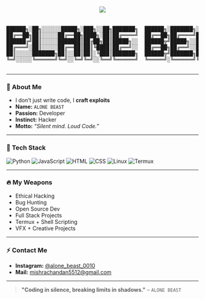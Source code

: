 <!-- ALONE BEAST | GitHub README Profile -->

<h1 align="center">
  <img src="https://readme-typing-svg.demolab.com/?lines=ALONE%20BEAST%20%E2%9A%94%EF%B8%8F;Developer%20by%20Passion%20%F0%9F%92%BB;Hacker%20by%20Instinct%20%F0%9F%92%A1&center=true&width=500&height=50&color=00FF00&vCenter=true&size=24" />
</h1>

<pre align="center">

██████╗░██╗░░░░░░█████╗░███╗░░██╗███████╗  ██████╗░███████╗░█████╗░███████╗███████╗████████╗
██╔══██╗██║░░░░░██╔══██╗████╗░██║██╔════╝  ██╔══██╗██╔════╝██╔══██╗╚════██║██╔════╝╚══██╔══╝
██████╔╝██║░░░░░███████║██╔██╗██║█████╗░░  ██████╦╝█████╗░░███████║░░███╔═╝█████╗░░░░░██║░░░
██╔═══╝░██║░░░░░██╔══██║██║╚████║██╔══╝░░  ██╔══██╗██╔══╝░░██╔══██║██╔══╝░░██╔══╝░░░░░██║░░░
██║░░░░░███████╗██║░░██║██║░╚███║███████╗  ██████╦╝███████╗██║░░██║███████╗███████╗░░░██║░░░
╚═╝░░░░░╚══════╝╚═╝░░╚═╝╚═╝░░╚══╝╚══════╝  ╚═════╝░╚══════╝╚═╝░░╚═╝╚══════╝╚══════╝░░░╚═╝░░░

</pre>

---

### 🧠 About Me

- I don’t just write code, I **craft exploits**  
- **Name:** `ALONE BEAST`  
- **Passion:** Developer  
- **Instinct:** Hacker  
- **Motto:** _“Silent mind. Loud Code.”_  

---

### 🚀 Tech Stack

![Python](https://img.shields.io/badge/Python-3670A0?style=for-the-badge&logo=python&logoColor=yellow)
![JavaScript](https://img.shields.io/badge/JavaScript-black?style=for-the-badge&logo=javascript)
![HTML](https://img.shields.io/badge/HTML-E34F26?style=for-the-badge&logo=html5&logoColor=white)
![CSS](https://img.shields.io/badge/CSS-1572B6?style=for-the-badge&logo=css3)
![Linux](https://img.shields.io/badge/Linux-black?style=for-the-badge&logo=linux)
![Termux](https://img.shields.io/badge/Termux-black?style=for-the-badge&logo=gnubash)

---

### 🔥 My Weapons

- Ethical Hacking  
- Bug Hunting  
- Open Source Dev  
- Full Stack Projects  
- Termux + Shell Scripting  
- VFX + Creative Projects  

---

### ⚡ Contact Me

- **Instagram:** [@alone_beast_0010](https://instagram.com/alone_beast_0010)  
- **Mail:** mishrachandan5512@gmail.com

---

> **"Coding in silence, breaking limits in shadows."** – `ALONE BEAST`
